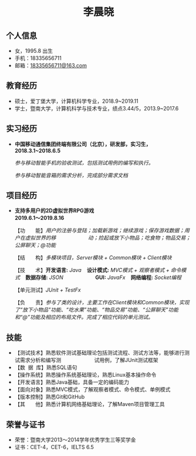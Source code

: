  <center>
         <div>          
             <h1>李晨晓</h1>
             <div>              
             </div>
         </div>
 </center>

 ## 个人信息 

 - 女，1995.8 出生
 - 手机：18335656711
 - 邮箱：18335656711@163.com

## 教育经历

- 硕士，爱丁堡大学，计算机科学专业，2018.9~2019.11
- 学士，暨南大学，计算机科学与技术专业，绩点3.44/5，2013.9~2017.6


## 实习经历

- **中国移动通信集团终端有限公司（北京），研发部，实习生，2018.3.1~2018.6.5**
   
  *参与移动智能手机的验收测试，包括测试用例的编写和执行。*

  *参与移动智能音箱的需求分析，完成部分需求文档*

## 项目经历

- **支持多用户的2D虚拟世界RPG游戏**       *&emsp;&emsp;&emsp;&emsp;&emsp;&emsp;&emsp;&emsp;&emsp;&emsp;&emsp;&emsp;&emsp;&emsp;&emsp;&emsp;&emsp;&nbsp;*           **2019.6.1～2019.8.16**

  【功&emsp;&emsp;能】*用户的注册与登陆；加载新游戏；继续游戏；保存游戏数据；用户在虚拟世界的移* &emsp;&emsp;&emsp;&emsp;&nbsp;&nbsp;&nbsp;&nbsp;&nbsp;&nbsp; *动；捡起或放下小物品；吃食物；物品交易；公屏聊天；@功能*
  
  【结&emsp;&emsp;构】*多模块项目，Server模块 + Common模块 + Client模块*
  
  【技&emsp;&emsp;术】**开发语言:** *Java* &ensp; **设计模式:** *MVC模式 + 观察者模式 + 命令模式* &ensp; **数据存储:** *JSON* &emsp;&emsp;&emsp;&emsp;&nbsp;&nbsp;&nbsp;&nbsp;&nbsp;&nbsp; **GUI:** *JavaFx* &ensp; **网络编程:** *Socket编程*
         
  【单元测试】*JUnit + TestFx*
  
  【负&emsp;&emsp;责】*参与了类的设计，主要工作在Client模块和Common模块，实现了“放下小物品”功能、“吃水果”功能、“物品交易”功能、“公屏聊天”功能和“@”功能及相应的布局文件。完成了相应代码的单元测试。*

## 技能

- 【测试技术】熟悉软件测试基础理论包括测试流程、测试方法等，能够进行测试需求分析和编写测 *&nbsp;&nbsp;&nbsp;&nbsp;&nbsp;&ensp;&ensp;&ensp;&nbsp;&nbsp;&nbsp;&nbsp;&nbsp;&nbsp;&nbsp;&emsp;* 试用例，了解JUnit测试框架
- 【数&nbsp;&nbsp;据&nbsp;&nbsp;库】熟悉SQL语句
- 【操作系统】熟悉操作系统基础理论，熟悉Linux基本操作命令
- 【开发语言】熟悉Java基础，具备一定的编码能力
- 【面向对象】熟悉MVC模式，了解观察者模式、命令模式、单例模式
- 【版本控制】熟悉Git和GitHub
- 【其&emsp;&emsp;他】熟悉计算机网络基础理论，了解Maven项目管理工具

## 荣誉与证书
- 荣誉：暨南大学2013～2014学年优秀学生三等奖学金
- 证书：CET-4，CET-6，IELTS 6.5

